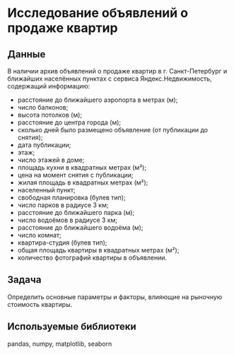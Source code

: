 # Исследование объявлений о продаже квартир

## Данные

В наличии архив объявлений о продаже квартир в г. Санкт-Петербург и ближайших населённых пунктах с сервиса Яндекс.Недвижимость, содержащий информацию:

- расстояние до ближайшего аэропорта в метрах (м);
- число балконов;
- высота потолков (м);
- расстояние до центра города (м);
- сколько дней было размещено объявление (от публикации до снятия);
- дата публикации;
- этаж;
- число этажей в доме;
- площадь кухни в квадратных метрах (м²);
- цена на момент снятия с публикации;
- жилая площадь в квадратных метрах (м²);
- населенный пункт;
- свободная планировка (булев тип);
- число парков в радиусе 3 км;
- расстояние до ближайшего парка (м);
- число водоёмов в радиусе 3 км;
- расстояние до ближайшего водоёма (м);
- число комнат;
- квартира-студия (булев тип);
- общая площадь квартиры в квадратных метрах (м²);
- количество фотографий квартиры в объявлении.

## Задача
Определить основные параметры и факторы, влияющие на рыночную стоимость квартиры.

## Используемые библиотеки

pandas, numpy, matplotlib, seaborn